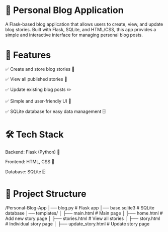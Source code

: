  # 📖 Personal Blog Application
A Flask-based blog application that allows users to create, view, and update blog stories. Built with Flask, SQLite, and HTML/CSS, this app provides a simple and interactive interface for managing personal blog posts.

# 🚀 Features
✅ Create and store blog stories 📜

✅ View all published stories 🧐

✅ Update existing blog posts ✏️

✅ Simple and user-friendly UI 🎨

✅ SQLite database for easy data management 🗄️

# 🛠️ Tech Stack
Backend: Flask (Python) 🐍

Frontend: HTML, CSS 🎨

Database: SQLite 🗄️


# 📂 Project Structure
/Personal-Blog-App
│── blog.py                 # Flask app
│── base.sqlite3             # SQLite database
│── templates/
│   ├── main.html            # Main page
│   ├── home.html            # Add new story page
│   ├── stories.html         # View all stories
│   ├── story.html           # Individual story page
│   ├── update_story.html    # Update story page
